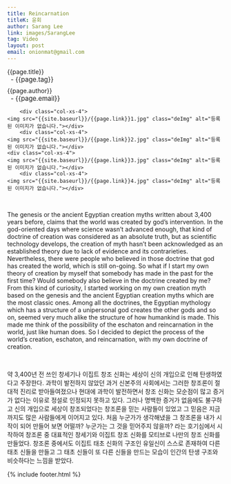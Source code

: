 ```yaml
---
title: Reincarnation
titleK: 윤회
author: Sarang Lee
link: images/SarangLee
tag: Video
layout: post
email: onionmat@gmail.com
---	
```


<div class="container">

<div class="deDep">
{{page.title}}<br>
<p style="font-size:15px; margin:0px; padding:0px 0px 0px 8px; margin:0px 0px 8px 0px;">- {{page.tag}}</p>
{{page.author}}<br>
<p style="font-size:15px; margin:0px; padding:0px 0px 0px 8px;">- {{page.email}}</p>
</div>


<div class="row" class="imgcolor">
	
		<div class="col-xs-4">
	<img src="{{site.baseurl}}/{{page.link}}1.jpg" class="deImg" alt="등록된 이미지가 없습니다."></div>
		<div class="col-xs-4">
	<img src="{{site.baseurl}}/{{page.link}}2.jpg" class="deImg" alt="등록된 이미지가 없습니다."></div>
	<div class="col-xs-4">
	<img src="{{site.baseurl}}/{{page.link}}3.jpg" class="deImg" alt="등록된 이미지가 없습니다."></div>
		<div class="col-xs-4">
	<img src="{{site.baseurl}}/{{page.link}}4.jpg" class="deImg" alt="등록된 이미지가 없습니다."></div>
	
</div>
<br>

<div class="det lato">



The genesis or the ancient Egyptian creation myths written about 3,400 years before, claims that the world was created by god’s intervention. In the god-oriented days where science wasn’t advanced enough, that kind of doctrine of creation was considered as an absolute truth, but as scientific technology develops, the creation of myth hasn’t been acknowledged as an established theory due to lack of evidence and its contrarieties. Nevertheless, there were people who believed in those doctrine that god has created the world, which is still on-going. So what if I start my own theory of creation by myself that somebody has made in the past for the first time? Would somebody also believe in the doctrine created by me? From this kind of curiosity, I started working on my own creation myth based on the genesis and the ancient Egyptian creation myths which are the most classic ones. Among all the doctrines, the Egyptian mythology which has a structure of a unipersonal god creates the other gods and so on, seemed very much alike the structure of how humankind is made. This made me think of the possibility of the eschaton and reincarnation in the world, just like human does. So I decided to depict the process of the world’s creation, eschaton, and reincarnation, with my own doctrine of creation.
 


</div>

<br>

<div class="noto">

약 3,400년 전 쓰인 창세기나 이집트 창조 신화는 세상이 신의 개입으로 인해 탄생하였다고 주장한다. 과학이 발전하지 않았던 과거 신본주의 사회에서는 그러한 창조론이 절대적 진리로 받아들여졌으나 현대에 과학이 발전하면서 창조 신화는 모순점이 많고 증거가 없다는 이유로 정설로 인정되지 못하고 있다. 그러나 명백한 증거가 없음에도 불구하고 신의 개입으로 세상이 창조되었다는 창조론을 믿는 사람들이 있었고 그 믿음은 지금까지도 많은 사람들에게 이어지고 있다. 처음 누군가가 생각해냈을 그 창조론을 내가 시작이 되어 만들어 보면 어떨까? 누군가는 그 것을 믿어주지 않을까? 라는 호기심에서 시작하여 창조론 중 대표적인 창세기와 이집트 창조 신화를 모티브로 나만의 창조 신화를 만들었다. 창조론 중에서도 이집트 태초 신화의 구조인 유일신이 스스로 존재하여 다른 태초 신들을 만들고 그 태초 신들이 또 다른 신들을 만드는 모습이 인간의 탄생 구조와 비슷하다는 느낌을 받았다.


</div>
 {% include footer.html %}